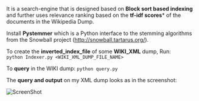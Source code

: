 It is a search-engine that is designed based on **Block sort based indexing** and further uses relevance ranking based on the **tf-idf scores*** of the documents in the Wikipedia Dump.

Install **Pystemmer** which is a Python interface to the stemming algorithms from the Snowball
project (http://snowball.tartarus.org/).

To create the **inverted_index_file** of some **WIKI_XML** dump, Run:  
```python Indexer.py <WIKI_XML_DUMP_FILE_NAME> ```

To **query** in the WIKI dump: ```python query.py```

The **query and output** on my XML dump looks as in the screenshot:

![ScreenShot](https://raw.github.com/sanyamg123/Wikipedia_Search_Engine/master/querypython.png)
